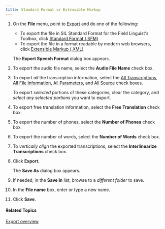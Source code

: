 ```yaml
---
title: Standard Format or Extensible Markup
---
```


1. On the **File** menu, point to [Export](overview) and do one of the following:
   * To export the file in SIL Standard Format for the Field Linguist's Toolbox, click [Standard Format (.SFM)](sfm)
   * To export the file in a format readable by modern web browsers, click [Extensible Markup (.XML)](xml)

    The **Export Speech Format** dialog box appears.

1. To export the audio file name, select the **Audio File Name** check box.
1. To export *all* the transcription information, select the [All Transcriptions](../../edit/transcription/guidelines), [All File Information](../information/overview), [All Parameters](../information/data-tab), and [All Source](../information/source-tab) check boxes.

    To export *selected* portions of these categories, clear the category, and *select any selected portions* you want to export.

1. To export free translation information, select the **Free Translation** check box.
1. To export the number of phones, select the **Number of Phones** check box.
1. To export the number of words, select the **Number of Words** check box.
1. To *vertically align* the exported transcriptions, select the **Interlinearize Transcriptions** check box.
1. Click **Export**.

    The **Save As** dialog box appears.

1. If needed, in the **Save in** list, browse to a *different folder* to save.
1. In the **File name** box, enter or type a new name.
1. Click **Save**.

#### **Related Topics**
[Export overview](overview)